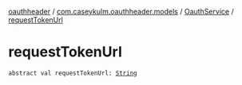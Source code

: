 [oauthheader](../../index.md) / [com.caseykulm.oauthheader.models](../index.md) / [OauthService](index.md) / [requestTokenUrl](.)

# requestTokenUrl

`abstract val requestTokenUrl: `[`String`](https://kotlinlang.org/api/latest/jvm/stdlib/kotlin/-string/index.html)